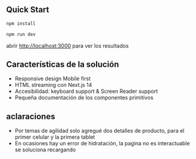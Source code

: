 ## Quick Start

```bash
npm install
```

```bash
npm run dev
```

abrir [http://localhost:3000](http://localhost:3000) para ver los resultados

## Características de la solución
- Responsive design Mobile first
- HTML streaming con Next.js 14
- Accesibilidad: keyboard support & Screen Reader support
- Pequeña documentación de los componentes primitivos

## aclaraciones
- Por temas de agilidad solo agregué dos detalles de producto, para el primer celular y la primera tablet
- En ocasiones hay un error de hidratación, la pagina no es interactuable se soluciona recargando

